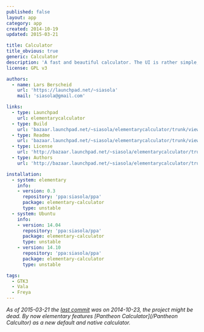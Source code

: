 ```yaml
---
published: false
layout: app
category: app
created: 2014-10-19
updated: 2015-03-21

title: Calculator
title_obvious: true
generic: Calculator
description: 'A fast and beautiful calculator. The UI is rather simple, but scientific functions and mathematical constants can be typed in. It has a history functionality for the current session and clipboard support.'
license: GPL v3

authors:
  - name: Lars Berscheid
    url: 'https://launchpad.net/~siasola'
    mail: 'siasola@gmail.com'

links:
  - type: Launchpad
    url: elementarycalculator
  - type: Build
    url: 'bazaar.launchpad.net/~siasola/elementarycalculator/trunk/view/head:/INSTALL'
  - type: Readme
    url: 'bazaar.launchpad.net/~siasola/elementarycalculator/trunk/view/head:/README'
  - type: License
    url: 'http://bazaar.launchpad.net/~siasola/elementarycalculator/trunk/view/head:/COPYING'
  - type: Authors
    url: 'http://bazaar.launchpad.net/~siasola/elementarycalculator/trunk/view/head:/AUTHORS'

installation:
  - system: elementary
    info:
    - version: 0.3
      repository: 'ppa:siasola/ppa'
      package: elementary-calculator
      type: unstable
  - system: Ubuntu
    info:
    - version: 14.04
      repository: 'ppa:siasola/ppa'
      package: elementary-calculator
      type: unstable
    - version: 14.10
      repository: 'ppa:siasola/ppa'
      package: elementary-calculator
      type: unstable

tags:
  - GTK3
  - Vala
  - Freya
---
```


*As of 2015-03-21 the [last commit](https://code.launchpad.net/elementarycalculator) was on 2014-10-23, the project might be dead. By now elementary features [Pantheon Calculator](/Pantheon Calcultor) as a new default and native calculator.*